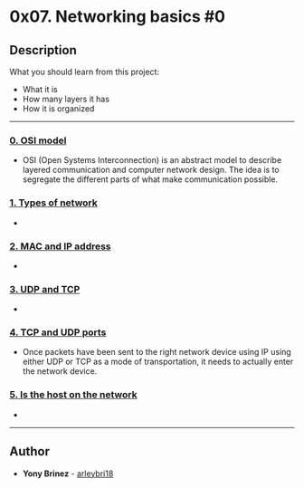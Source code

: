 # 0x07. Networking basics #0

## Description
What you should learn from this project:

* What it is
* How many layers it has
* How it is organized

---

### [0. OSI model](./0-OSI_model)
* OSI (Open Systems Interconnection) is an abstract model to describe layered communication and computer network design. The idea is to segregate the different parts of what make communication possible.


### [1. Types of network](./1-types_of_network)
* 


### [2. MAC and IP address](./2-MAC_and_IP_address)
* 


### [3. UDP and TCP](./3-UDP_and_TCP)
* 


### [4. TCP and UDP ports](./4-TCP_and_UDP_ports)
* Once packets have been sent to the right network device using IP using either UDP or TCP as a mode of transportation, it needs to actually enter the network device.


### [5. Is the host on the network](./5-is_the_host_on_the_network)
* 

---

## Author
* **Yony Brinez** - [arleybri18](https://github.com/arleybri18/)